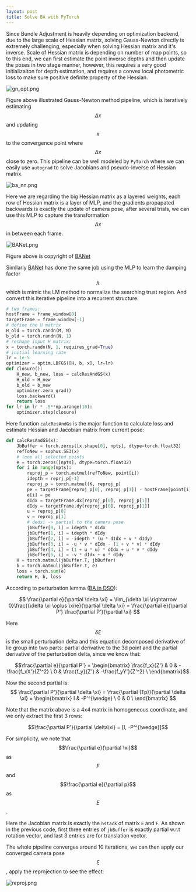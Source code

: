 ```yaml
---
layout: post
title: Solve BA with PyTorch
---
```


Since Bundle Adjustment is heavily depending on optimization backend, due to the large scale of Hessian matrix, solving Gauss-Newton directly is extremely challenging, especially when solving Hessian matrix and it's inverse. Scale of Hessian matrix is depending on number of map points, so to this end, we can first estimate the point inverse depths and then update the poses in two stage manner, however, this requires a very good initializaiton for depth estimation, and requires a convex local photometric loss to make sure positive definite property of the Hessian.

![gn_opt.png]({{site.baseurl}}/images/gn_opt.png)

Figure above illustrated Gauss-Newton method pipeline, which is iteratively estimating $$\Delta x$$ and updating $$x$$ to the convergence point where $$\Delta x$$ close to zero. This pipeline can be well modeled by `PyTorch` where we can easily use `autograd` to solve Jacobians and pseudo-inverse of Hessian matrix.

![ba_nn.png]({{site.baseurl}}/images/ba_nn.png)

Here we are regarding the big Hessian matrix as a layered weights, each row of Hessian matrix is a layer of MLP, and the gradients propapated backwards is exactly the update of camera pose, after several trials, we can use this MLP to capture the transformation $$\Delta x$$ in between each frame.

![BANet.png]({{site.baseurl}}/images/BANet.png)

Figure above is copyright of [BANet](https://arxiv.org/pdf/1806.04807.pdf)

Similarly [BANet](https://arxiv.org/pdf/1806.04807.pdf) has done the same job using the MLP to learn the damping factor $$\lambda$$ which is mimic the LM method to normalize the searching trust region. And convert this iterative pipeline into a recurrent structure.

```python
# two frames:
hostFrame = frame_window[0]
targetFrame = frame_window[-1]
# define the H matrix
H_old = torch.randn(M, N)
b_old = torch.randn(N, 1)
# reshape input H matrix:
x = torch.randn(N, 1, requires_grad=True)
# initial learning rate
lr = 1e-5
optimizer = optim.LBFGS([H, b, x], lr=lr)
def closure():
    H_new, b_new, loss = calcResAndGS(x)
    H_old = H_new
    b_old = b_new
    optimizer.zero_grad()
    loss.backward()
    return loss
for lr in lr * .5**np.arange(10):
    optimizer.step(closure)
```

Here function `calcResAndGs` is the major function to calculate loss and estimate Hessian and Jacobian matrix from current pose:

```python
def calcResAndGS(x):
    JbBuffer = torch.zeros([x.shape[0], npts], dtype=torch.float32)
    refToNew = sophus.SE3(x)
    # loop all selected points
    e = torch.zeros([npts], dtype=torch.float32)
    for i in range(npts):
        reproj_p = torch.matmul(refToNew, point[i])
        idepth = reprj_p[-1]
        reproj_p = torch.matmul(K, reproj_p)
        pe = targetFrame[reproj_p[0], reproj_p[1]] - hostFrame[point[i][0], point[i][1]]
        e[i] = pe
        dIdx = targetFrame.dx[reproj_p[0], reproj_p[1]]
        dIdy = targetFrame.dy[reproj_p[0], reproj_p[1]]
        u = reproj_p[0]
        v = reproj_p[1]
        # dedxi -> partial to the camera pose
        jbBuffer[0, i] = idepth * dIdx
        jbBuffer[1, i] = idepth * dIdy
        jbBuffer[2, i] = -idepth * (u * dIdx + v * dIdy)
        jbBuffer[3, i] = -u * v * dIdx - (1 + v * v) * dIdy
        jbBuffer[4, i] = (1 + u * u) * dIdx + u * v * dIdy
        jbBuffer[5, i] = -v * dIdx + u * dIdy
    H = torch.matmul(jbBuffer.T, jbBuffer)
    b = torch.matmul(jbBuffer.T, e)
    loss = torch.sum(e)
    return H, b, loss
 ```

According to perturbation lemma ([BA in DSO](https://rancheng.github.io/Bundle-Adjustment-DSO/)):

$$ \frac{\partial e}{\partial \delta \xi} = \lim_{\delta \xi \rightarrow 0}\frac{(\delta \xi \oplus \xi)e}{\partial \delta \xi} = \frac{\partial e}{\partial P'} \frac{\partial P'}{\partial \xi} $$

Here $$\delta \xi$$ is the small perturbation delta and this equation decomposed derivative of lie group into two parts: partial derivative to the 3d point and the partial derivative of the perturbation delta, since we know that:

$$\frac{\partial e}{\partial P'} = \begin{bmatrix} \frac{f_x}{Z'} & 0 & -\frac{f_xX'}{Z'^2} \ 0 & \frac{f_y}{Z'} & -\frac{f_yY'}{Z'^2} \
\end{bmatrix}$$

Now the second partial is: $$ \frac{\partial P'}{\partial \delta \xi} = \frac{\partial (Tp)}{\partial \delta \xi} = \begin{bmatrix} I & -P'^{\wedge} \ 0 & 0 \
\end{bmatrix} $$

Note that the matrix above is a 4x4 matrix in homogeneous coordinate, and we only extract the first 3 rows:

$$\frac{\partial P'}{\partial \delta\xi} = [I, -P'^{\wedge}]$$

For simplicity, we note that $$\frac{\partial e}{\partial \xi}$$ as $$F$$ and $$\frac{\partial e}{\partial p}$$ as $$E$$.

Here the Jacobian matrix is exactly the `hstack` of matrix `E` and `F`. As shown in the previous code, first three entries of `jbBuffer` is exactly partial w.r.t rotation vector, and last 3 entries are for translation vector.

The whole pipeline converges around 10 iterations, we can then apply our converged camera pose $$\xi$$, apply the reprojection to see the effect:

![reproj.png]({{site.baseurl}}/images/reproj.png)
